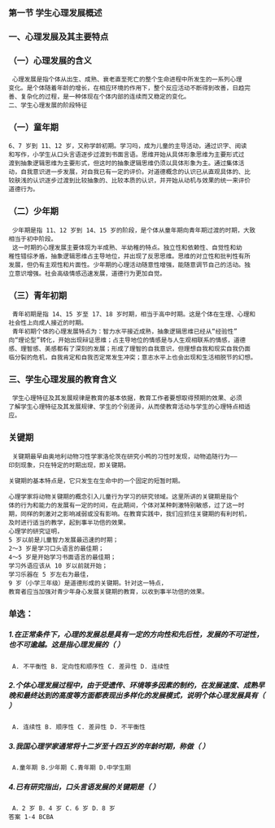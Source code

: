 ###  第一节 学生心理发展概述
### 一、心理发展及其主要特点

### （一）心理发展的含义
     心理发展是指个体从出生、成熟、衰老直至死亡的整个生命进程中所发生的一系列心理
    变化。是个体随着年龄的增长，在相应环境的作用下，整个反应活动不断得到改善，日趋完
    善、复杂化的过程，是一种体现在个体内部的连续而又稳定的变化。
    二、学生心理发展的阶段特征

### （一）童年期
    6、7 岁到 11、12 岁，又称学龄初期。学习吗，成为儿童的主导活动，通过识字、阅读
    和写作，小学生从口头言语逐步过渡到书面言语。思维开始从具体形象思维为主要形式过
    渡到抽象逻辑思维为主要形式，但这时的抽象逻辑思维仍须以具体形象为主。通过集体活
    动，自我意识进一步发展，对自我已有一定的评价。对道德概念的认识已从直观具体的、比
    较肤浅的认识逐步过渡到比较抽象的、比较本质的认识，并开始从动机与效果的统一来评价
    道德行为。

### （二）少年期
     少年期是指 11、12 岁到 14、15 岁的阶段，是个体从童年期向青年期过渡的时期，大致
    相当于初中阶段。
     这一时期的心理发展主要体现为半成熟、半幼稚的特点。独立性和依赖性、自觉性和幼
    稚性错综矛盾，抽象逻辑思维占主导地位，并出现了反思思维。思维的对立性和批判性有所
    发展，但仍有主观性和片面性。少年期的心理活动随意性增强，能随意调节自己的活动。独
    立意识增强。社会高级情感迅速发展，道德行为更加自觉。

### （三）青年初期
     青年初期是指 14、15 岁至 17、18 岁时期，相当于高中时期。这是个体在生理、心理和
    社会性上向成人接近的时期。
     青年初期个体的心理发展特点为：智力水平接近成熟，抽象逻辑思维已经从“经验性”
    向“理论型”转化，开始出现辩证思维；占主导地位的情感是与人生观相联系的情感，道德
    感、理智感、美感都有了深刻的发展；形成了理智的自我意识，但理想自我和现实自我仍面
    临分裂的危机，自我肯定和自我否定常发生冲突；意志水平上也会出现和生活相脱节的幻想。


### 三、学生心理发展的教育含义
     学生心理特征及其发展规律是教育的基本依据，教育工作者要想取得预期的效果、必须
    了解学生心理特征及其发展规律、学生的个别差异，从而使教育活动与学生的心理特点相适
    应。

### 关键期
     关键期最早由奥地利动物习性学家洛伦茨在研究小鸭的习性时发现，动物追随行为——
    印刻现象，只在特定的时期出现，即关键期。
    
    关键期的基本特点是，它只发生在生命中的一个固定的短暂时期。
    
    心理学家将动物关键期的概念引入儿童行为学习的研究领域。这里所讲的关键期是指个
    体的行为和能力的发展有一定的时间，在此期间，个体对某种刺激特别敏感，过了这一时
    期，同样的刺激对之影响减弱或没有影响。在教育实践中，我们应抓住关键期的有利时机，
    及时进行适当的教学，起到事半功倍的效果。
    心理学的研究证明，
    5 岁以前是儿童智力发展最迅速的时期；
    2～3 岁是学习口头语言的最佳期；
    4～5 岁是开始学习书面语言的最佳期；
    学习外语应该从 10 岁以前就开始；
    学习乐器在 5 岁左右为最佳，
    9 岁（小学三年级）是道德形成的关键期。针对这一特点，
    教育者应当加强对青少年身心发展关键期的教育，以收到事半功倍的效果。
    
    
### 单选：

##### 1.在正常条件下，心理的发展总是具有一定的方向性和先后性，发展的不可逆性，也不可逾越。这是指心理发展的（ ）
     A. 不平衡性 B. 定向性和顺序性 C. 差异性 D. 连续性
     
##### 2.个体心理发展过程中，由于受遗传、环境等多因素的制约，在发展速度、成熟早晚和最终达到的高度等方面都表现出多样化的发展模式，说明个体心理发展具有（ ）
     A. 连续性 B. 顺序性 C. 差异性 D. 不平衡性
     
##### 3.我国心理学家通常将十二岁至十四五岁的年龄时期，称做（ ）
     A.童年期 B.少年期 C.青年期 D.中学生期
     
##### 4.已有研究指出，口头言语发展的关键期是（ ）
     A．2 岁 B．4 岁 C．6 岁 D．8 岁
    答案 1-4 BCBA